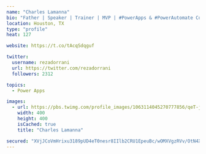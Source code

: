 ```yaml
---
name: "Charles Lamanna"
bio: "Father | Speaker | Trainer | MVP | #PowerApps & #PowerAutomate Community Super User | YouTuber Right-pointing triangle http://youtube.com/c/rezadorrani | Learn - Share - Clockwise rightwards and leftwards open circle arrows"
location: Houston, TX
type: "profile"
heat: 127

website: https://t.co/tAcqSdqguf

twitter:
  username: rezadorrani
  url: https://twitter.com/rezadorrani
  followers: 2312

topics:
  - Power Apps

images:
  - url: https://pbs.twimg.com/profile_images/1063114045270777856/qeT-jpWr_400x400.jpg
    width: 400
    height: 400
    isCached: true
    title: "Charles Lamanna"

secured: "XVjJCoVmHrixu3189pUD4eT0nesr8IIlb2CRU1EpeuBc/wOMXVgzRVv/OtN4XzqBpAOYG2fDM6S8bGOEsQLYvmNtywx1ZFmyBLlYygRT6wv2ErV0l7Wla1m1wJxQOoW+0DKJqKjnbAyzpPELx7UmCEDK+ZWXi4Q217zqeNrFTrAsHwkXHbDA+dXicpSbBSEdwTue9MEutWfu4UXEnnkEZtRLFvwjn9mTFUZepH9YihCTdwmzhYSfI5mGOZV7Yqxpm4C2r4pbAAVE4Kurs6PBl00NzSnFMf9/qqFFX4/MHbG2Cs8fmwAs2FEuQvaua0ODHYEgF+uLMBrxTMlPCGuC4HqWv3LuY7jDR2vWjwCVug3q515TMXq2xBqDXZc05BovLQL6YamdmpELU4AnhK9YvIA0Heqq7s4zAOXB0qrdqQ0=;aIYjjQL7twsfhvvRZ/VQZQ=="
---
```


